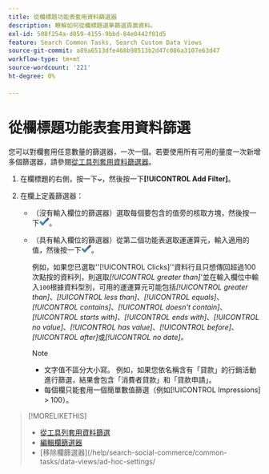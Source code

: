 ```yaml
---
title: 從欄標題功能表套用資料篩選器
description: 瞭解如何從欄標題選單篩選頁面資料。
exl-id: 508f254a-d859-4155-9bbd-84e0442f01d5
feature: Search Common Tasks, Search Custom Data Views
source-git-commit: a89a6513dfe468b98513b2d47c086a3107e63d47
workflow-type: tm+mt
source-wordcount: '221'
ht-degree: 0%

---
```


# 從欄標題功能表套用資料篩選

<!-- Doesn't include instructions for legacy Portfolios or Reports views -->

您可以對欄套用任意數量的篩選器，一次一個。<!-- True only for entity names, I think: All filters are joined using the AND operator. -->若要使用所有可用的量度一次新增多個篩選器，請參閱[從工具列套用資料篩選器](column-filter-apply-from-toolbar.md)。

1. 在欄標題的右側，按一下![向下箭頭](/help/search-social-commerce/assets/arrow-down-dropdown.png "向下箭頭")，然後按一下&#x200B;**[!UICONTROL Add Filter]**。

1. 在欄上定義篩選器：

   * （沒有輸入欄位的篩選器）選取每個要包含的值旁的核取方塊，然後按一下![更新篩選器](/help/search-social-commerce/assets/select.png "新增")。

   * （具有輸入欄位的篩選器）從第二個功能表選取運運算元，輸入適用的值，然後按一下![更新篩選器](/help/search-social-commerce/assets/select.png "新增")。

     例如，如果您已選取&#39;&#39;[!UICONTROL Clicks]&#39;&#39;資料行且只想傳回超過100次點按的資料列，則選取&#x200B;*[!UICONTROL greater than]*&#39;並在輸入欄位中輸入`100`根據資料型別，可用的運運算元可能包括&#x200B;*[!UICONTROL greater than]*、*[!UICONTROL less than]*、*[!UICONTROL equals]*、*[!UICONTROL contains]*、*[!UICONTROL doesn't contain]*、*[!UICONTROL starts with]*、*[!UICONTROL ends with]*、*[!UICONTROL no value]*、*[!UICONTROL has value]*、*[!UICONTROL before]*、*[!UICONTROL after]*&#x200B;或&#x200B;*[!UICONTROL no date]。*

     >[!NOTE]
     >
     >* 文字值不區分大小寫。 例如，如果您依名稱含有「貸款」的行銷活動進行篩選，結果會包含「消費者貸款」和「貸款申請」。
     >* 每個欄只能套用一個簡單數值篩選（例如[!UICONTROL Impressions] \> 100）。

>[!MORELIKETHIS]
>
>* [從工具列套用資料篩選](/help/search-social-commerce/common-tasks/data-views/ad-hoc-settings/column-filter-apply-from-toolbar.md)
>* [編輯欄篩選器](/help/search-social-commerce/common-tasks/data-views/ad-hoc-settings/column-filter-edit.md)
>* [移除欄篩選器]&#x200B;(/help/search-social-commerce/common-tasks/data-views/ad-hoc-settings/
